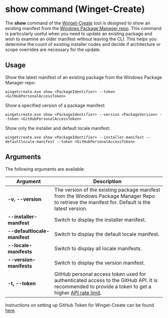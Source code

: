 # show command (Winget-Create)

The **show** command of the [Winget-Create](../README.md) tool is designed to show an existing manifest from the [Windows Package Manager repo](https://docs.microsoft.com/windows/package-manager/). This command is particularly useful when you need to update an existing package and wish to examine an older manifest without leaving the CLI. This helps you determine the count of existing installer nodes and decide if architecture or scope overrides are necessary for the update.

## Usage

Show the latest manifest of an existing package from the Windows Package Manager repo:

`wingetcreate.exe show <PackageIdentifier> --token <GitHubPersonalAccessToken>`

Show a specified version of a package manifest:

`wingetcreate.exe show <PackageIdentifier> --version <PackageVersion> --token <GitHubPersonalAccessToken>`

Show only the installer and default locale manifest:

`wingetcreate.exe show <PackageIdentifier> --installer-manifest --defaultlocale-manifest --token <GitHubPersonalAccessToken>`

## Arguments

The following arguments are available:

| Argument  | Description |
|--------------|-------------|
| **-v, --version** |  The version of the existing package manifest from the Windows Package Manager Repo to retrieve the manifest for. Default is the latest version.
| **--installer-manifest** |  Switch to display the installer manifest.
| **--defaultlocale-manifest** |  Switch to display the default locale manifest.
| **--locale-manifests** |  Switch to display all locale manifests.
| **--version-manifests** |  Switch to display the version manifest.
| **-t, --token** |  GitHub personal access token used for authenticated access to the GitHub API. It is recommended to provide a token to get a higher [API rate limit](https://docs.github.com/en/rest/overview/resources-in-the-rest-api#rate-limiting).

Instructions on setting up GitHub Token for Winget-Create can be found [here](../README.md#github-personal-access-token-classic-permissions).
